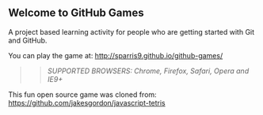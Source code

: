 ## Welcome to GitHub Games

A project based learning activity for people who are getting started with Git and GitHub.

You can play the game at: http://sparris9.github.io/github-games/

>> _*SUPPORTED BROWSERS*: Chrome, Firefox, Safari, Opera and IE9+_

This fun open source game was cloned from: https://github.com/jakesgordon/javascript-tetris
